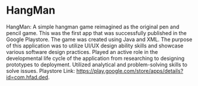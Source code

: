 # HangMan

HangMan: A simple hangman game reimagined as the original pen and pencil game. This was the first app that was successfully published in the Google Playstore. The game was created using Java and XML. The purpose of this application was to utilize UI/UX design ability skills and showcase various software design practices. Played an active role in the developmental life cycle of the application from researching to designing prototypes to deployment. Utilized analytical and problem-solving skills to solve issues.
Playstore Link: https://play.google.com/store/apps/details?id=com.hfad.ded.
